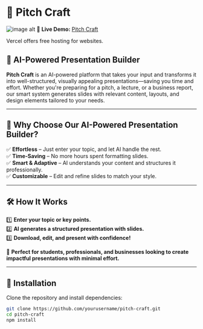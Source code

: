 # 🚀 Pitch Craft  

![image alt]()
🔗 **Live Demo:** [Pitch Craft](https://v0-smart-presentation-generator.vercel.app/)  

Vercel offers free hosting for websites.

## 📢 AI-Powered Presentation Builder  

**Pitch Craft** is an AI-powered platform that takes your input and transforms it into well-structured, visually appealing presentations—saving you time and effort. Whether you're preparing for a pitch, a lecture, or a business report, our smart system generates slides with relevant content, layouts, and design elements tailored to your needs.  

---

## 🎯 Why Choose Our AI-Powered Presentation Builder?  

✅ **Effortless** – Just enter your topic, and let AI handle the rest.  
✅ **Time-Saving** – No more hours spent formatting slides.  
✅ **Smart & Adaptive** – AI understands your content and structures it professionally.  
✅ **Customizable** – Edit and refine slides to match your style.  

---

## 🛠 How It Works  

1️⃣ **Enter your topic or key points.**  
2️⃣ **AI generates a structured presentation with slides.**  
3️⃣ **Download, edit, and present with confidence!**  

🚀 **Perfect for students, professionals, and businesses looking to create impactful presentations with minimal effort.**  

---

## 📌 Installation  

Clone the repository and install dependencies:  

```bash
git clone https://github.com/yourusername/pitch-craft.git
cd pitch-craft
npm install

